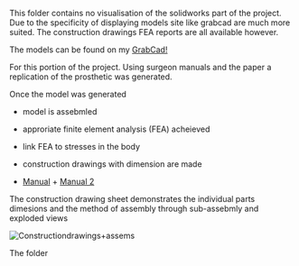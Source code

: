 This folder contains no visualisation of the solidworks part of the project. Due to the specificity of displaying models site like grabcad are much more suited. The construction drawings FEA reports are all available however. 

The models can be found on my [GrabCad!](https://grabcad.com/luke.edgecombe-2/models)

For this portion of the project. Using surgeon manuals and the paper a replication of the prosthetic was generated.

Once the model was generated
- model is assebmled
- approriate finite element analysis (FEA) acheieved
- link FEA to stresses in the body
- construction drawings with dimension are made

- [Manual](VEPTR_information_sheet.pdf) + [Manual 2](veptter_2_manual.pdf)


The construction drawing sheet demonstrates the individual parts dimesions and the method of assembly through sub-assebmly and exploded views 

![Constructiondrawings+assems](https://github.com/Luk446/Stat_project_2450027/assets/145694364/d9d9b34a-ab4e-4b96-8733-7f5b4b1ea489)


The folder 
